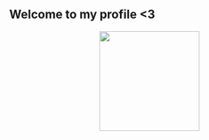 ## Welcome to my profile <3

<div align="center">
  <a href="https://github.com/laissonbruno">
  <img height="180em" src="github-readme-stats-bice-eight-69.vercel.app/api/top-langs/?username=laissonbruno&hide_progress=true&langs_count=10&theme=midnight-purple"/>
</div>
